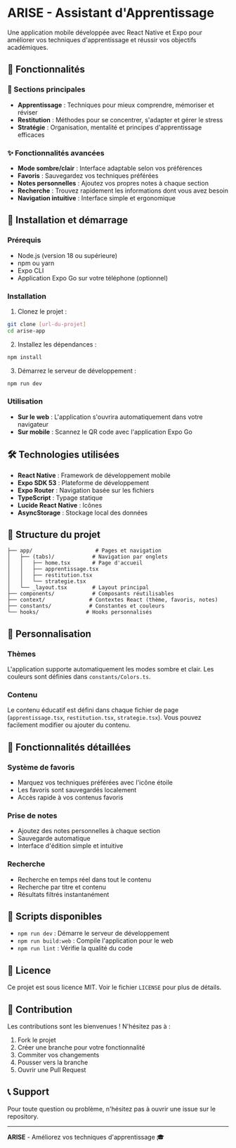 # ARISE - Assistant d'Apprentissage

Une application mobile développée avec React Native et Expo pour améliorer vos techniques d'apprentissage et réussir vos objectifs académiques.

## 📱 Fonctionnalités

### 🎯 Sections principales

- **Apprentissage** : Techniques pour mieux comprendre, mémoriser et réviser
- **Restitution** : Méthodes pour se concentrer, s'adapter et gérer le stress
- **Stratégie** : Organisation, mentalité et principes d'apprentissage efficaces

### ✨ Fonctionnalités avancées

- **Mode sombre/clair** : Interface adaptable selon vos préférences
- **Favoris** : Sauvegardez vos techniques préférées
- **Notes personnelles** : Ajoutez vos propres notes à chaque section
- **Recherche** : Trouvez rapidement les informations dont vous avez besoin
- **Navigation intuitive** : Interface simple et ergonomique

## 🚀 Installation et démarrage

### Prérequis

- Node.js (version 18 ou supérieure)
- npm ou yarn
- Expo CLI
- Application Expo Go sur votre téléphone (optionnel)

### Installation

1. Clonez le projet :
```bash
git clone [url-du-projet]
cd arise-app
```

2. Installez les dépendances :
```bash
npm install
```

3. Démarrez le serveur de développement :
```bash
npm run dev
```

### Utilisation

- **Sur le web** : L'application s'ouvrira automatiquement dans votre navigateur
- **Sur mobile** : Scannez le QR code avec l'application Expo Go

## 🛠️ Technologies utilisées

- **React Native** : Framework de développement mobile
- **Expo SDK 53** : Plateforme de développement
- **Expo Router** : Navigation basée sur les fichiers
- **TypeScript** : Typage statique
- **Lucide React Native** : Icônes
- **AsyncStorage** : Stockage local des données

## 📁 Structure du projet

```
├── app/                    # Pages et navigation
│   ├── (tabs)/            # Navigation par onglets
│   │   ├── home.tsx       # Page d'accueil
│   │   ├── apprentissage.tsx
│   │   ├── restitution.tsx
│   │   └── strategie.tsx
│   └── _layout.tsx        # Layout principal
├── components/            # Composants réutilisables
├── context/              # Contextes React (thème, favoris, notes)
├── constants/            # Constantes et couleurs
└── hooks/               # Hooks personnalisés
```

## 🎨 Personnalisation

### Thèmes

L'application supporte automatiquement les modes sombre et clair. Les couleurs sont définies dans `constants/Colors.ts`.

### Contenu

Le contenu éducatif est défini dans chaque fichier de page (`apprentissage.tsx`, `restitution.tsx`, `strategie.tsx`). Vous pouvez facilement modifier ou ajouter du contenu.

## 📱 Fonctionnalités détaillées

### Système de favoris
- Marquez vos techniques préférées avec l'icône étoile
- Les favoris sont sauvegardés localement
- Accès rapide à vos contenus favoris

### Prise de notes
- Ajoutez des notes personnelles à chaque section
- Sauvegarde automatique
- Interface d'édition simple et intuitive

### Recherche
- Recherche en temps réel dans tout le contenu
- Recherche par titre et contenu
- Résultats filtrés instantanément

## 🔧 Scripts disponibles

- `npm run dev` : Démarre le serveur de développement
- `npm run build:web` : Compile l'application pour le web
- `npm run lint` : Vérifie la qualité du code

## 📄 Licence

Ce projet est sous licence MIT. Voir le fichier `LICENSE` pour plus de détails.

## 🤝 Contribution

Les contributions sont les bienvenues ! N'hésitez pas à :

1. Fork le projet
2. Créer une branche pour votre fonctionnalité
3. Commiter vos changements
4. Pousser vers la branche
5. Ouvrir une Pull Request

## 📞 Support

Pour toute question ou problème, n'hésitez pas à ouvrir une issue sur le repository.

---

**ARISE** - Améliorez vos techniques d'apprentissage 🎓
